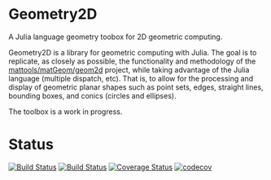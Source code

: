 # Geometry2D
A Julia language geometry toobox for 2D geometric computing.

Geometry2D is a library for geometric computing with Julia. The goal is to replicate, as closely as possible, the functionality and methodology of the [mattools/matGeom/geom2d](https://github.com/mattools/matGeom) project, while taking advantage of the Julia language (multiple dispatch, etc).  That is, to allow for the processing and display of geometric planar shapes such as point sets, edges, straight lines, bounding boxes, and conics (circles and ellipses).

The toolbox is a work in progress.

# Status
[![Build Status](https://travis-ci.org/jacobhuesman/Geometry2D.jl.svg?branch=master)](https://travis-ci.org/jacobhuesman/Geometry2D.jl)
[![Build Status](https://ci.appveyor.com/api/projects/status/github/jacobhuesman/Geometry2D?branch=master&svg=true)](https://ci.appveyor.com/project/jacobhuesman/Geometry2D/branch/master)
[![Coverage Status](https://coveralls.io/repos/jacobhuesman/Geometry2D.jl/badge.svg?branch=master)](https://coveralls.io/r/jacobhuesman/Geometry2D.jl?branch=master)
[![codecov](https://codecov.io/gh/jacobhuesman/Geometry2D.jl/branch/master/graph/badge.svg)](https://codecov.io/gh/jacobhuesman/Geometry2D.jl)
